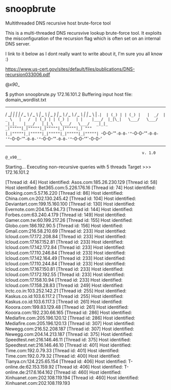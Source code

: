 # snoopbrute
Multithreaded DNS recursive host brute-force tool

This is a multi-threaded DNS recursvive lookup brute-force tool. It exploits the misconfiguration of the recursion flag
which is often set on an internal DNS server. 

I link to it below as I dont really want to write about it, I'm sure you all know :)

https://www.us-cert.gov/sites/default/files/publications/DNS-recursion033006.pdf

@_x90__


$ python snoopbrute.py 172.16.101.2 
Buffering input host file: domain_wordlist.txt
   ___    _  _     ___     ___      ___    ___     ___     ___     ___    _____  
  / __|  | \| |   / _ \   / _ \    | _ \  | _ )   | _ \   / _ \   / _ \  |_   _| 
  \__ \  | .` |  | (_) | | (_) |   |  _/  | _ \   |   /  | (_) | | (_) |   | |   
  |___/  |_|\_|   \___/   \___/   _|_|_   |___/   |_|_\   \___/   \___/   _|_|_  
_|"""""|_|"""""|_|"""""|_|"""""|_| """ |_|"""""|_|"""""|_|"""""|_|"""""|_|"""""| 
`-0-0-'"`-0-0-'"`-0-0-'"`-0-0-'"`-0-0-'"`-0-0-'"`-0-0-'"`-0-0-'"`-0-0-'"`-0-0-' 
_________________________________________________________________________________
                                                                v. 1.0 @_x90__
Starting...
Executing non-recursive queries with 5 threads
Target >>> 172.16.101.2

[Thread id: 44] Host identified: Asos.com:185.26.230.129
[Thread id: 58] Host identified: Bet365.com:5.226.176.16
[Thread id: 74] Host identified: Booking.com:5.57.16.220
[Thread id: 86] Host identified: China.com.cn:202.130.245.42
[Thread id: 104] Host identified: Deviantart.com:199.15.160.100
[Thread id: 130] Host identified: Evernote.com:204.154.94.73
[Thread id: 144] Host identified: Forbes.com:63.240.4.179
[Thread id: 149] Host identified: Gamer.com.tw:60.199.217.26
[Thread id: 155] Host identified: Globo.com:186.192.90.5
[Thread id: 156] Host identified: Gmail.com:216.58.210.69
[Thread id: 233] Host identified: Icloud.com:17.172.208.84
[Thread id: 233] Host identified: Icloud.com:17.167.152.81
[Thread id: 233] Host identified: Icloud.com:17.142.172.84
[Thread id: 233] Host identified: Icloud.com:17.110.246.84
[Thread id: 233] Host identified: Icloud.com:17.142.164.49
[Thread id: 233] Host identified: Icloud.com:17.110.244.84
[Thread id: 233] Host identified: Icloud.com:17.167.150.81
[Thread id: 233] Host identified: Icloud.com:17.172.192.55
[Thread id: 233] Host identified: Icloud.com:17.158.10.94
[Thread id: 233] Host identified: Icloud.com:17.158.28.83
[Thread id: 249] Host identified: Irctc.co.in:103.252.142.21
[Thread id: 255] Host identified: Kaskus.co.id:103.6.117.2
[Thread id: 255] Host identified: Kaskus.co.id:103.6.117.3
[Thread id: 261] Host identified: Kooora.com:199.83.129.48
[Thread id: 261] Host identified: Kooora.com:192.230.66.165
[Thread id: 286] Host identified: Mediafire.com:205.196.120.12
[Thread id: 286] Host identified: Mediafire.com:205.196.120.13
[Thread id: 307] Host identified: Newegg.com:216.52.208.187
[Thread id: 307] Host identified: Newegg.com:204.14.213.187
[Thread id: 375] Host identified: Speedtest.net:216.146.46.11
[Thread id: 375] Host identified: Speedtest.net:216.146.46.10
[Thread id: 401] Host identified: Time.com:192.0.79.33
[Thread id: 401] Host identified: Time.com:192.0.79.32
[Thread id: 400] Host identified: Tianya.cn:124.225.65.154
[Thread id: 406] Host identified: T-online.de:62.153.159.92
[Thread id: 406] Host identified: T-online.de:217.6.164.162
[Thread id: 460] Host identified: Xinhuanet.com:202.108.119.194
[Thread id: 460] Host identified: Xinhuanet.com:202.108.119.193
